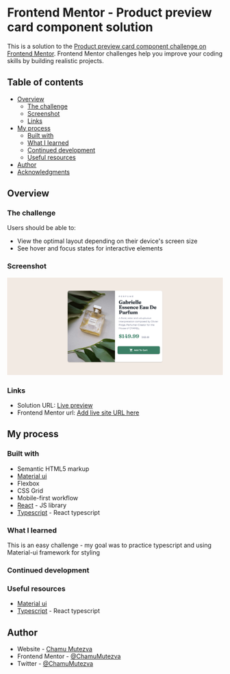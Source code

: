 # Frontend Mentor - Product preview card component solution

This is a solution to the [Product preview card component challenge on Frontend Mentor](https://www.frontendmentor.io/challenges/product-preview-card-component-GO7UmttRfa). Frontend Mentor challenges help you improve your coding skills by building realistic projects. 

## Table of contents

- [Overview](#overview)
  - [The challenge](#the-challenge)
  - [Screenshot](#screenshot)
  - [Links](#links)
- [My process](#my-process)
  - [Built with](#built-with)
  - [What I learned](#what-i-learned)
  - [Continued development](#continued-development)
  - [Useful resources](#useful-resources)
- [Author](#author)
- [Acknowledgments](#acknowledgments)
## Overview
### The challenge

Users should be able to:

- View the optimal layout depending on their device's screen size
- See hover and focus states for interactive elements
### Screenshot

![desktop preview](./src/images/product-desktop.png)
### Links

- Solution URL: [Live preview](https://product-preview-card-ts.netlify.app/)
- Frontend Mentor url: [Add live site URL here](https://your-live-site-url.com)
## My process
### Built with

- Semantic HTML5 markup
- [Material ui](https://mui.com/material-ui/getting-started/installation/)
- Flexbox
- CSS Grid
- Mobile-first workflow
- [React](https://reactjs.org/) - JS library
- [Typescript](https://www.typescriptlang.org/docs/handbook/react.html) - React typescript

### What I learned

This is an easy challenge - my goal was to practice typescript and using Material-ui framework for styling 
### Continued development

### Useful resources

- [Material ui](https://mui.com/material-ui/getting-started/installation/)
- [Typescript](https://www.typescriptlang.org/docs/handbook/react.html) - React typescript
## Author

- Website - [Chamu Mutezva](https://github.com/ChamuMutezva)
- Frontend Mentor - [@ChamuMutezva](https://www.frontendmentor.io/profile/ChamuMutezva)
- Twitter - [@ChamuMutezva](https://twitter.com/ChamuMutezva)
